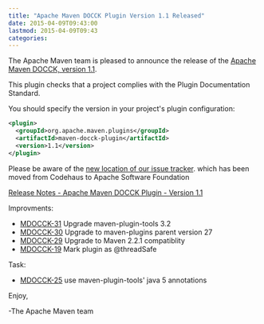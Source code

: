 ```yaml
---
title: "Apache Maven DOCCK Plugin Version 1.1 Released"
date: 2015-04-09T09:43:00
lastmod: 2015-04-09T09:43
categories:
---
```

The Apache Maven team is pleased to announce the release of the 
[Apache Maven DOCCK, version 1.1](http://maven.apache.org/plugins/maven-docck-plugin).

This plugin checks that a project complies with the Plugin Documentation
Standard.

You should specify the version in your project's plugin configuration:

```xml
<plugin>
  <groupId>org.apache.maven.plugins</groupId>
  <artifactId>maven-docck-plugin</artifactId>
  <version>1.1</version>
</plugin>
```

Please be aware of the [new location of our issue
tracker](https://issues.apache.org/jira/browse/MDOCCK).  which has been moved
from Codehaus to Apache Software Foundation

<!-- more -->

[Release Notes - Apache Maven DOCCK Plugin - Version 1.1](https://issues.apache.org/jira/secure/ReleaseNote.jspa?projectId=12317229&version=12330481)

Improvments:

 * [MDOCCK-31](https://issues.apache.org/jira/browse/MDOCCK-31) Upgrade maven-plugin-tools 3.2
 * [MDOCCK-30](https://issues.apache.org/jira/browse/MDOCCK-30) Upgrade to maven-plugins parent version 27
 * [MDOCCK-29](https://issues.apache.org/jira/browse/MDOCCK-29) Upgrade to Maven 2.2.1 compatiblity
 * [MDOCCK-19](https://issues.apache.org/jira/browse/MDOCCK-19) Mark plugin as @threadSafe

Task:  

 * [MDOCCK-25](https://issues.apache.org/jira/browse/MDOCCK-25) use maven-plugin-tools' java 5 annotations

Enjoy,

-The Apache Maven team

